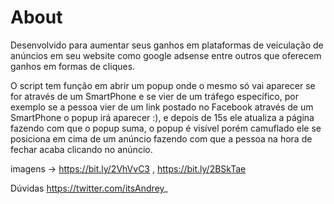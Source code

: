 # About

Desenvolvido para aumentar seus ganhos em plataformas de veiculação de anúncios em seu website como google adsense entre outros que oferecem ganhos em formas de cliques.

O script tem função em abrir um popup onde o mesmo só vai aparecer se for através de um SmartPhone e se vier de um tráfego específico, por exemplo se a pessoa vier de um link postado no Facebook através de um SmartPhone o popup irá aparecer :), e depois de 15s ele atualiza a página fazendo com que o popup suma, o popup é visível porém camuflado ele se posiciona em cima de um anúncio fazendo com que a pessoa na hora de fechar acaba clicando no anúncio.

imagens -> https://bit.ly/2VhVvC3 , https://bit.ly/2BSkTae

Dúvidas https://twitter.com/itsAndrey_

